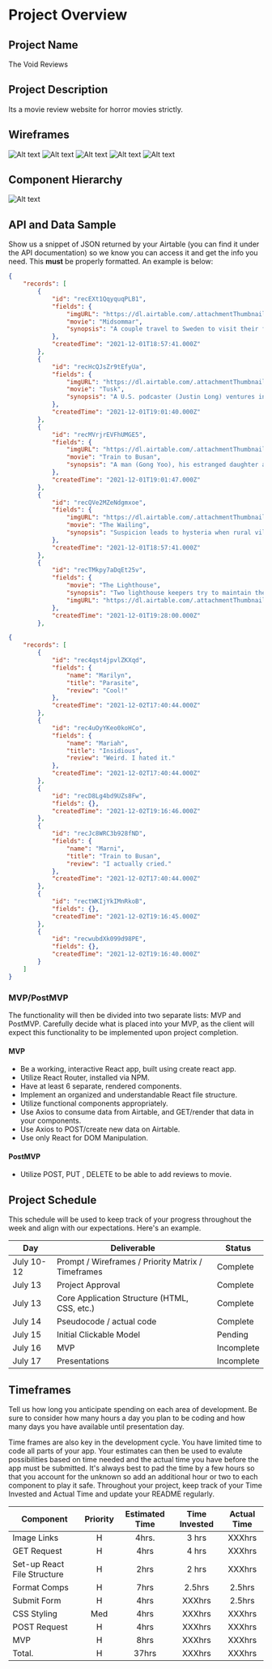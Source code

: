 # Project Overview

## Project Name

The Void Reviews

## Project Description

Its a movie review website for horror movies strictly. 

## Wireframes

![Alt text](https://res.cloudinary.com/marssantos/image/upload/v1638457651/The%20Void%20Reviews/Screen_Shot_2021-12-02_at_9.57.42_AM_imragj.png)
![Alt text](https://res.cloudinary.com/marssantos/image/upload/v1638457650/The%20Void%20Reviews/Screen_Shot_2021-12-02_at_9.58.02_AM_tggc1a.png)
![Alt text](https://res.cloudinary.com/marssantos/image/upload/v1638464910/The%20Void%20Reviews/Screen_Shot_2021-12-02_at_12.07.56_PM_kpcwgo.png)
![Alt text](https://res.cloudinary.com/marssantos/image/upload/v1638457650/The%20Void%20Reviews/Screen_Shot_2021-12-02_at_9.57.51_AM_uqrauh.png)
![Alt text](https://res.cloudinary.com/marssantos/image/upload/v1638457646/The%20Void%20Reviews/Screen_Shot_2021-12-02_at_9.58.09_AM_wx87kq.png)


## Component Hierarchy
![Alt text](https://res.cloudinary.com/marssantos/image/upload/v1638479027/The%20Void%20Reviews/Screen_Shot_2021-12-02_at_4.03.07_PM_syvfg3.png)

## API and Data Sample

Show us a snippet of JSON returned by your Airtable (you can find it under the API documentation) so we know you can access it and get the info you need. This __must__ be properly formatted. An example is below:

```json
{
    "records": [
        {
            "id": "recEXt1QqyquqPLB1",
            "fields": {
                "imgURL": "https://dl.airtable.com/.attachmentThumbnails/3c32b54c7f9684c814f2349b581aac8b/6da65e25",
                "movie": "Midsommar",
                "synopsis": "A couple travel to Sweden to visit their friend's rural hometown for its fabled midsummer festival, but what begins as an idyllic retreat quickly devolves into an increasingly violent and bizarre competition at the hands of a pagan cult."
            },
            "createdTime": "2021-12-01T18:57:41.000Z"
        },
        {
            "id": "recHcQJsZr9tEfyUa",
            "fields": {
                "imgURL": "https://dl.airtable.com/.attachmentThumbnails/5f96b40f2759f1f1c6605705fdd03171/ac594075",
                "movie": "Tusk",
                "synopsis": "A U.S. podcaster (Justin Long) ventures into the Canadian wilderness to interview an old man (Michael Parks) who has an extraordinary past, and the American learns the man has a dark secret involving a walrus."
            },
            "createdTime": "2021-12-01T19:01:40.000Z"
        },
        {
            "id": "recMVrjrEVFhUMGE5",
            "fields": {
                "imgURL": "https://dl.airtable.com/.attachmentThumbnails/374a6cd9efc76102e8055e21ca0a6bf5/69a68208",
                "movie": "Train to Busan",
                "synopsis": "A man (Gong Yoo), his estranged daughter and other passengers become trapped on a speeding train during a zombie outbreak in South Korea."
            },
            "createdTime": "2021-12-01T19:01:47.000Z"
        },
        {
            "id": "recQVe2MZeNdgmxoe",
            "fields": {
                "imgURL": "https://dl.airtable.com/.attachmentThumbnails/c49df8d6f6e7c5322c037dd5fa2f1168/566c882e",
                "movie": "The Wailing",
                "synopsis": "Suspicion leads to hysteria when rural villagers link a series of brutal murders to the arrival of a mysterious stranger (Kunimura Jun)."
            },
            "createdTime": "2021-12-01T18:57:41.000Z"
        },
        {
            "id": "recTMkpy7aDqEt25v",
            "fields": {
                "movie": "The Lighthouse",
                "synopsis": "Two lighthouse keepers try to maintain their sanity while living on a remote and mysterious New England island in the 1890s.",
                "imgURL": "https://dl.airtable.com/.attachmentThumbnails/4cad2848d7aa70859a6a5a83a8ee06f1/eef00681"
            },
            "createdTime": "2021-12-01T19:28:00.000Z"
        },
```
```json
{
    "records": [
        {
            "id": "rec4qst4jpvlZKXqd",
            "fields": {
                "name": "Marilyn",
                "title": "Parasite",
                "review": "Cool!"
            },
            "createdTime": "2021-12-02T17:40:44.000Z"
        },
        {
            "id": "rec4uOyYKeo0koHCo",
            "fields": {
                "name": "Mariah",
                "title": "Insidious",
                "review": "Weird. I hated it."
            },
            "createdTime": "2021-12-02T17:40:44.000Z"
        },
        {
            "id": "recD8Lg4bd9UZs8Fw",
            "fields": {},
            "createdTime": "2021-12-02T19:16:46.000Z"
        },
        {
            "id": "recJc8WRC3b928fND",
            "fields": {
                "name": "Marni",
                "title": "Train to Busan",
                "review": "I actually cried."
            },
            "createdTime": "2021-12-02T17:40:44.000Z"
        },
        {
            "id": "rectWKIjYkIMnRkoB",
            "fields": {},
            "createdTime": "2021-12-02T19:16:45.000Z"
        },
        {
            "id": "recwubdXk099d98PE",
            "fields": {},
            "createdTime": "2021-12-02T19:16:40.000Z"
        }
    ]
}
```

### MVP/PostMVP

The functionality will then be divided into two separate lists: MVP and PostMVP.  Carefully decide what is placed into your MVP, as the client will expect this functionality to be implemented upon project completion.  

#### MVP 

- Be a working, interactive React app, built using create react app.
- Utilize React Router, installed via NPM.
- Have at least 6 separate, rendered components.
- Implement an organized and understandable React file structure.
- Utilize functional components appropriately.
- Use Axios to consume data from Airtable, and GET/render that data in your components.
- Use Axios to POST/create new data on Airtable.
- Use only React for DOM Manipulation.

#### PostMVP  


- Utilize POST, PUT , DELETE to be able to add reviews to movie.

## Project Schedule

This schedule will be used to keep track of your progress throughout the week and align with our expectations. Here's an example.

|  Day | Deliverable | Status
|---|---| ---|
|July 10-12| Prompt / Wireframes / Priority Matrix / Timeframes | Complete
|July 13| Project Approval | Complete
|July 13| Core Application Structure (HTML, CSS, etc.) | Complete
|July 14| Pseudocode / actual code | Complete
|July 15| Initial Clickable Model  | Pending
|July 16| MVP | Incomplete
|July 17| Presentations | Incomplete

## Timeframes

Tell us how long you anticipate spending on each area of development. Be sure to consider how many hours a day you plan to be coding and how many days you have available until presentation day.

Time frames are also key in the development cycle.  You have limited time to code all parts of your app.  Your estimates can then be used to evalute possibilities based on time needed and the actual time you have before the app must be submitted. It's always best to pad the time by a few hours so that you account for the unknown so add an additional hour or two to each component to play it safe. Throughout your project, keep track of your Time Invested and Actual Time and update your README regularly.

| Component | Priority | Estimated Time | Time Invested | Actual Time |
|     ---     | :---: |  :---: | :---:  | :---:  |
| Image Links | H     | 4hrs.  | 3 hrs  | XXXhrs |
| GET Request | H     | 4hrs   | 4 hrs  | XXXhrs |
| Set-up React File Structure| H     | 2hrs   | 2 hrs  | XXXhrs |
| Format Comps| H     | 7hrs   | 2.5hrs | 2.5hrs |
| Submit Form | H     | 4hrs   | XXXhrs | 2.5hrs |
| CSS Styling |Med    | 4hrs   | XXXhrs | XXXhrs |
| POST Request| H     | 4hrs   | XXXhrs | XXXhrs |
| MVP         | H     | 8hrs   | XXXhrs | XXXhrs |
| Total.      | H     | 37hrs   | XXXhrs | XXXhrs |



